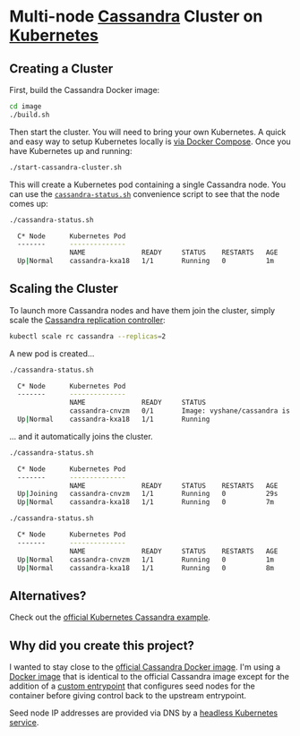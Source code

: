 # Multi-node [Cassandra](http://cassandra.apache.org) Cluster on [Kubernetes](http://kubernetes.io/)

## Creating a Cluster

First, build the Cassandra Docker image:

```sh
cd image
./build.sh
```

Then start the cluster. You will need to bring your own Kubernetes. A quick and easy way to setup Kubernetes locally is [via Docker Compose](https://github.com/vyshane/docker-compose-kubernetes). Once you have Kubernetes up and running:

```sh
./start-cassandra-cluster.sh
```

This will create a Kubernetes pod containing a single Cassandra node. You can use the [`cassandra-status.sh`](cassandra-status.sh) convenience script to see that the node comes up:

```sh
./cassandra-status.sh 

  C* Node      Kubernetes Pod
  -------      --------------
               NAME              READY     STATUS    RESTARTS   AGE
  Up|Normal    cassandra-kxa18   1/1       Running   0          1m
```

## Scaling the Cluster

To launch more Cassandra nodes and have them join the cluster, simply scale the [Cassandra replication controller](cassandra-replication-controller.yml):

```sh
kubectl scale rc cassandra --replicas=2
```

A new pod is created...

```sh
./cassandra-status.sh                                                                                                                                                                                                                                                                                                                                          

  C* Node      Kubernetes Pod
  -------      --------------
               NAME              READY     STATUS                                                     RESTARTS   AGE
               cassandra-cnvzm   0/1       Image: vyshane/cassandra is ready, container is creating   0          8s
  Up|Normal    cassandra-kxa18   1/1       Running                                                    0          6m
```

... and it automatically joins the cluster.

```sh
./cassandra-status.sh 

  C* Node      Kubernetes Pod
  -------      --------------
               NAME              READY     STATUS    RESTARTS   AGE
  Up|Joining   cassandra-cnvzm   1/1       Running   0          29s
  Up|Normal    cassandra-kxa18   1/1       Running   0          7m
```

```sh
./cassandra-status.sh 

  C* Node      Kubernetes Pod
  -------      --------------
               NAME              READY     STATUS    RESTARTS   AGE
  Up|Normal    cassandra-cnvzm   1/1       Running   0          1m
  Up|Normal    cassandra-kxa18   1/1       Running   0          8m
```

## Alternatives?

Check out the [official Kubernetes Cassandra example](https://github.com/kubernetes/kubernetes/tree/master/examples/cassandra).

## Why did you create this project?

I wanted to stay close to the [official Cassandra Docker image](https://hub.docker.com/_/cassandra/). I'm using a [Docker image](image/Dockerfile) that is identical to the official Cassandra image except for the addition of a [custom entrypoint](custom-entrypoint.sh) that configures seed nodes for the container before giving control back to the upstream entrypoint.

Seed node IP addresses are provided via DNS by a [headless Kubernetes service](../cassandra-nodes-service.yml).

